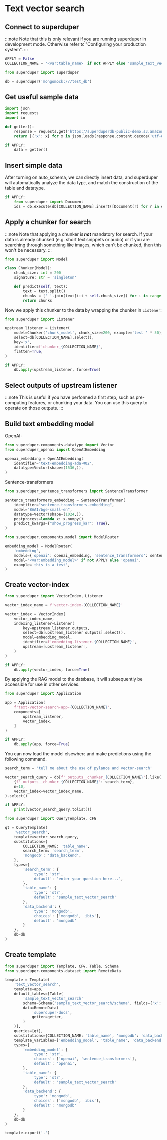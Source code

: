 # Text vector search

<!-- TABS -->
## Connect to superduper

:::note
Note that this is only relevant if you are running superduper in development mode.
Otherwise refer to "Configuring your production system".
:::


```python
APPLY = False
COLLECTION_NAME = '<var:table_name>' if not APPLY else 'sample_text_vector_search'
```


```python
from superduper import superduper

db = superduper('mongomock:///test_db')
```

<!-- TABS -->
## Get useful sample data


```python
import json
import requests
import io

def getter():
    response = requests.get('https://superduperdb-public-demo.s3.amazonaws.com/text.json')
    return [{'x': x} for x in json.loads(response.content.decode('utf-8'))]
```


```python
if APPLY:
    data = getter()
```

<!-- TABS -->
## Insert simple data

After turning on auto_schema, we can directly insert data, and superduper will automatically analyze the data type, and match the construction of the table and datatype.


```python
if APPLY:
    from superduper import Document
    ids = db.execute(db[COLLECTION_NAME].insert([Document(r) for r in data]))
```

## Apply a chunker for search

:::note
Note that applying a chunker is ***not*** mandatory for search.
If your data is already chunked (e.g. short text snippets or audio) or if you
are searching through something like images, which can't be chunked, then this
won't be necessary.
:::


```python
from superduper import Model

class Chunker(Model):
    chunk_size: int = 200
    signature: str = 'singleton'

    def predict(self, text):
        text = text.split()
        chunks = [' '.join(text[i:i + self.chunk_size]) for i in range(0, len(text), self.chunk_size)]
        return chunks
```

Now we apply this chunker to the data by wrapping the chunker in `Listener`:


```python
from superduper import Listener

upstream_listener = Listener(
    model=Chunker('chunk_model', chunk_size=200, example='test ' * 50),
    select=db[COLLECTION_NAME].select(),
    key='x',
    identifier=f'chunker_{COLLECTION_NAME}',
    flatten=True,
)
```


```python
if APPLY:
    db.apply(upstream_listener, force=True)
```

## Select outputs of upstream listener

:::note
This is useful if you have performed a first step, such as pre-computing 
features, or chunking your data. You can use this query to 
operate on those outputs.
:::

<!-- TABS -->
## Build text embedding model

OpenAI:


```python
from superduper.components.datatype import Vector
from superduper_openai import OpenAIEmbedding

openai_embedding = OpenAIEmbedding(
    identifier='text-embedding-ada-002',
    datatype=Vector(shape=(1536,)),
)
```

Sentence-transformers


```python
from superduper_sentence_transformers import SentenceTransformer

sentence_transformers_embedding = SentenceTransformer(
    identifier="sentence-transformers-embedding",
    model="BAAI/bge-small-en",
    datatype=Vector(shape=(1024,)),
    postprocess=lambda x: x.numpy(),
    predict_kwargs={"show_progress_bar": True},
)
```


```python
from superduper.components.model import ModelRouter

embedding_model = ModelRouter(
    'embedding',
    models={'openai': openai_embedding, 'sentence_transformers': sentence_transformers_embedding},
    model='<var:embedding_model>' if not APPLY else 'openai',
    example='this is a test',
)
```

## Create vector-index


```python
from superduper import VectorIndex, Listener

vector_index_name = f'vector-index-{COLLECTION_NAME}'

vector_index = VectorIndex(
    vector_index_name,
    indexing_listener=Listener(
        key=upstream_listener.outputs,
        select=db[upstream_listener.outputs].select(),
        model=embedding_model,
        identifier=f'embedding-listener-{COLLECTION_NAME}',
        upstream=[upstream_listener],
    )
)
```


```python
if APPLY:
    db.apply(vector_index, force=True)
```

By applying the RAG model to the database, it will subsequently be accessible for use in other services.


```python
from superduper import Application

app = Application(
    f'text-vector-search-app-{COLLECTION_NAME}',
    components=[
        upstream_listener,
        vector_index,
    ]
)
```


```python
if APPLY:
    db.apply(app, force=True)
```

You can now load the model elsewhere and make predictions using the following command.


```python
search_term = 'tell me about the use of pylance and vector-search'

vector_search_query = db[f'_outputs__chunker_{COLLECTION_NAME}'].like(
    {f'_outputs__chunker_{COLLECTION_NAME}': search_term},
    n=10,
    vector_index=vector_index_name,
).select()
```


```python
if APPLY:
    print(vector_search_query.tolist())
```


```python
from superduper import QueryTemplate, CFG

qt = QueryTemplate(
    'vector_search',
    template=vector_search_query,
    substitutions={
        COLLECTION_NAME: 'table_name',
        search_term: 'search_term',
        'mongodb': 'data_backend',
    },
    types={
        'search_term': {
            'type': 'str',
            'default': 'enter your question here...',
        },
        'table_name': {
            'type': 'str',
            'default': 'sample_text_vector_search'
        },
        'data_backend': {
            'type': 'mongodb',
            'choices': ['mongodb', 'ibis'],
            'default': 'mongodb'
        }
    },
    db=db
)
```

## Create template


```python
from superduper import Template, CFG, Table, Schema
from superduper.components.dataset import RemoteData

template = Template(
    'text_vector_search',
    template=app,
    default_tables=[Table(
        'sample_text_vector_search',
        schema=Schema('sample_text_vector_search/schema', fields={'x': 'str'}),
        data=RemoteData(
            'superduper-docs',
            getter=getter,
        )
    )],
    queries=[qt],
    substitutions={COLLECTION_NAME: 'table_name', 'mongodb': 'data_backend'},
    template_variables=['embedding_model', 'table_name', 'data_backend'],
    types={
        'embedding_model': {
            'type': 'str',
            'choices': ['openai', 'sentence_transformers'],
            'default': 'openai',
        },
        'table_name': {
            'type': 'str',
            'default': 'sample_text_vector_search'
        },
        'data_backend': {
            'type': 'mongodb',
            'choices': ['mongodb', 'ibis'],
            'default': 'mongodb'
        }
    },
    db=db
)
```


```python
template.export('.')
```
